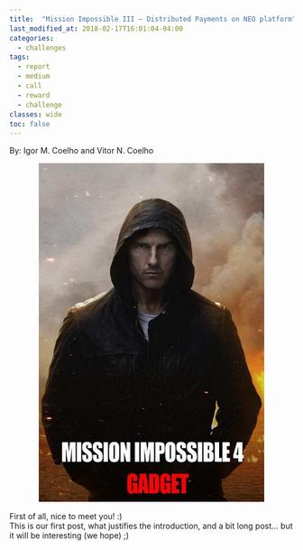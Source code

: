 ```yaml
---
title:  "Mission Impossible III — Distributed Payments on NEO platform"
last_modified_at: 2018-02-17T16:01:04-04:00
categories:
  - challenges
tags:
  - report
  - medium
  - call
  - reward
  - challenge  
classes: wide
toc: false
---
```

By: Igor M. Coelho and Vitor N. Coelho

<p align="center">
    <img
      src="/assets/images/Posts/MI-IV.jpg"
      width="400px;">
</p>

First of all, nice to meet you! :)
<br />
This is our first post, what justifies the introduction, and a bit long post… but it will be interesting (we hope) ;)
